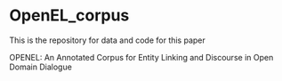 # OpenEL_corpus
This is the repository for data and code for this paper

OPENEL: An Annotated Corpus for Entity Linking and Discourse in Open Domain Dialogue
